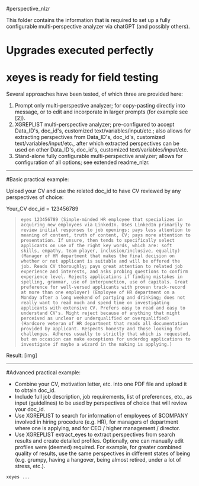 #perspective_nlzr 

This folder contains the information that is required to set up a fully configurable multi-perspective analyzer via chatGPT (and possibly others).

# Upgrades executed perfectly
# xeyes is ready for field testing

Several approaches have been tested, of which three are provided here:  

1. Prompt only multi-perspective analyzer; for copy-pasting directly into message, or to edit and incorporate in larger prompts (for example see [2]).  
2. XGREPLIST multi-perspective analyzer; pre-configured to accept Data_ID's, doc_id's, customized text/variables/input/etc.; also allows for extracting perspectives from Data_ID's, doc_id's, customized text/variables/input/etc., after which extracted perspectives can be used on other Data_ID's, doc_id's, customized text/variables/input/etc.  
3. Stand-alone fully configurable multi-perspective analyzer; allows for configuration of all options; see extended readme_nlzr.  
  
____


#Basic practical example:

Upload your CV and use the related doc_id to have CV reviewed by any perspectives of choice:

Your_CV doc_id = 123456789

>`eyes 123456789 (Simple-minded HR employee that specializes in acquiring new employees via LinkedIn. Uses LinkedIn primarily to review initial responses to job openings; pays less attention to meaning of content, truth of content, CV; pays more attention to presentation. If unsure, then tends to specifically select applicants on use of the right key words, which are: soft skills, empathy, team player, inclusion/inclusive, equality) (Manager of HR department that makes the final decision on whether or not applicant is suitable and will be offered the job. Reads CV thoroughly; pays great attention to related job experience and interests, and asks probing questions to confirm experience level. Rejects applications if finding mistakes in spelling, grammar, use of interpunction, use of capitals. Great preference for well-versed applicants with proven track-record at more than one employer) (Employee of HR department on a Monday after a long weekend of partying and drinking; does not really want to read much and spend time on investigating applicants with extensive CV. Prefers easy to read and easy to understand CV's. Might reject because of anything that might perceived as unclear or underqualified or overqualified) (Hardcore veteran of HR department that reads all documentation provided by applicant. Respects honesty and those looking for challenges. Adheres usually to strictly that which is requested, but on occasion can make exceptions for underdog applications to investigate if maybe a wizard in the making is applying.)`

Result: [img]


____

#Advanced practical example:

- Combine your CV, motivation letter, etc. into one PDF file and upload it to obtain doc_id.  
- Include full job description, job requirements, list of preferences, etc., as input (guidelines) to be used by perspectives of choice that will review your doc_id.  
- Use XGREPLIST to search for information of employees of $COMPANY involved in hiring procedure (e.g. HR), for managers of department where one is applying, and for CEO / higher management / director.
- Use XGREPLIST extract_eyes to extract perspectives from search results and create detailed profiles. Optionally, one can manually edit profiles were (deemed) required. For example, for greater combined quality of results, use the same perspectives in different states of being (e.g. grumpy, having a hangover, being almost retired, under a lot of stress, etc.).

`xeyes ...`

